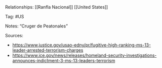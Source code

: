 
Relationships:
[[Ranfla Nacional]]
[[United States]]

Tag: #US 

Notes:
“Cruger de Peatonales”

Sources:
- https://www.justice.gov/usao-edny/pr/fugitive-high-ranking-ms-13-leader-arrested-terrorism-charges
- https://www.ice.gov/news/releases/homeland-security-investigations-announces-indictment-3-ms-13-leaders-terrorism